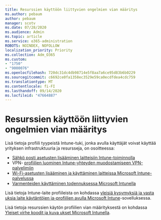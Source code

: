 ```yaml
---
title: Resurssien käyttöön liittyvien ongelmien vian määritys
ms.author: pebaum
author: pebaum
manager: scotv
ms.date: 07/28/2020
ms.audience: Admin
ms.topic: article
ms.service: o365-administration
ROBOTS: NOINDEX, NOFOLLOW
localization_priority: Priority
ms.collection: Adm_O365
ms.custom:
- "1750"
- "9000076"
ms.openlocfilehash: 720dc31dc4db98714e5f8aa7a6ce95d83b6b0229
ms.sourcegitcommit: c6692ce0fa1358ec3529e59ca0ecdfdea4cdc759
ms.translationtype: MT
ms.contentlocale: fi-FI
ms.lasthandoff: 09/14/2020
ms.locfileid: "47664887"
---
```

# <a name="troubleshoot-resource-access-issues"></a>Resurssien käyttöön liittyvien ongelmien vian määritys

Lisä tietoja profiili tyypeistä Intune-tuki, jonka avulla käyttäjät voivat käyttää yrityksen infrastruktuuria ja resursseja, on osoitteessa:

- [Sähkö posti asetusten lisääminen laitteisiin Intune-toiminnolla](https://docs.microsoft.com/intune/email-settings-configure)
- VPN- [profiilien luominen Intune-yhteyden muodostamiseen VPN-palvelimiin](https://docs.microsoft.com/intune/vpn-settings-configure)
- [Wi-Fi-asetusten lisääminen ja käyttäminen laitteissa Microsoft Intune-palvelussa](https://docs.microsoft.com/intune/wi-fi-settings-configure)
- [Varmenteiden käyttäminen todennuksessa Microsoft Intunella](https://docs.microsoft.com/intune/certificates-configure)

Lisä tietoja Intune-laite profiileista on kohdassa [yleisiä kysymyksiä ja vasta uksia laite käytäntöjen ja-profiilien avulla Microsoft Intune](https://docs.microsoft.com/intune/device-profile-troubleshoot)-sovelluksessa.

Lisä tietoja resurssien käytön profiilien vian määrityksestä on kohdassa [Yleiset virhe koodit ja kuva ukset Microsoft Intunella](https://docs.microsoft.com/intune/troubleshoot-company-resource-access-problems).